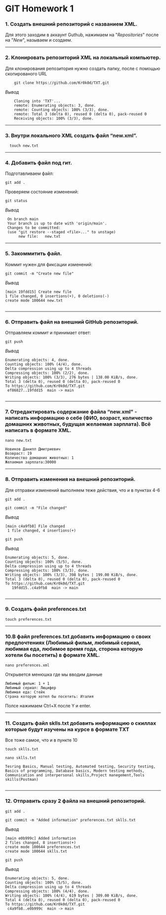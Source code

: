 # GIT Homework 1

### 1. Создать внешний репозиторий c названием XML.
  Для этого заходим в аккаунт Guthub, нажимаем на "_Repositories_" после на "_New_", называем и создаем.

---

### 2.  Клонировать репозиторий XML на локальный компьютер.
  Для клонирования репозитория нужно создать папку, после с помощью скопированого URL
```
    git clone https://github.com/Kr0k0d/TXT.git
```
_Вывод_
```
    Cloning into 'TXT'...
    remote: Enumerating objects: 3, done.
    remote: Counting objects: 100% (3/3), done.
    remote: Total 3 (delta 0), reused 0 (delta 0), pack-reused 0
    Receiving objects: 100% (3/3), done.

```

---
### 3. Внутри локального XML создать файл “new.xml”.
```
  touch new.txt
```

---

### 4. Добавить файл под гит.
  Подготавливаем файл: 
  ```
  git add .
  ```
  Проверяем состояние изменений:
  ```
  git status
  ```
  _Вывод_
  ```
   On branch main
   Your branch is up to date with 'origin/main'.
   Changes to be committed:
   (use "git restore --staged <file>..." to unstage)
        new file:   new.txt

  ```

---

### 5. Закоммитить файл. 
  Коммит нужен для фиксации изменений:
  ```
  git commit -m "Create new file"
  ```
  
  _Вывод_
  ```
  [main 19fdd15] Create new file
  1 file changed, 0 insertions(+), 0 deletions(-)
  create mode 100644 new.txt


  ```

---

### 6. Отправить файл на внешний GitHub репозиторий.
  Отправляем коммит и принимает ответ:
  ```
  git push
  ```
  
  _Вывод_
  ```
  Enumerating objects: 4, done.
  Counting objects: 100% (4/4), done.
  Delta compression using up to 4 threads
  Compressing objects: 100% (2/2), done.
  Writing objects: 100% (3/3), 276 bytes | 138.00 KiB/s, done.
  Total 3 (delta 0), reused 0 (delta 0), pack-reused 0
  To https://github.com/Kr0k0d/TXT.git
   ef86827..19fdd15  main -> main


  ```

---

### 7. Отредактировать содержание файла “new.xml" - написать информацию о себе (ФИО, возраст, количество домашних животных, будущая желаемая зарплата). Всё написать в формате XML.
```
nano new.txt
```
  ```
  Новиков Данилл Дмитриевич
  Возвраст: 19
  Количество домашних животных: 1
  Желаемая зарплата:30000
  ```

---

### 8. Отправить изменения на внешний репозиторий.
Для отправки изменений выполняем теже действия, что и в пунктах 4-6
```
git add .
```
```
git commit -m "File changed"
```
_Вывод_
```
[main c4a9fb8] File changed
 1 file changed, 4 insertions(+)
```
```         
git push
```
_Вывод_
```
Enumerating objects: 5, done.
Counting objects: 100% (5/5), done.
Delta compression using up to 4 threads
Compressing objects: 100% (3/3), done.
Writing objects: 100% (3/3), 398 bytes | 199.00 KiB/s, done.
Total 3 (delta 0), reused 0 (delta 0), pack-reused 0
To https://github.com/Kr0k0d/TXT.git
   19fdd15..c4a9fb8  main -> main


```

---

### 9. Создать файл preferences.txt
```
touch preferences.txt
```
  
---

### 10.В файл preferences.txt добавить информацию о своих предпочтениях (Любимый фильм, любимый сериал, любимая еда, любимое время года, сторона которую хотели бы посетить) в формате XML.

  ```
  nano preferences.xml
  ```
  Открывется менюшка где мы вводим данные
  ```
  Любимый фильм: 1 + 1
  Любимый сериал: Люцифер
  Любимая еда: Стейк
  Страна которую хотел бы посетить: Италия

   ```
   Полсе нажимаем Ctrl+X после Y и enter.
   
---

### 11.  Создать файл sklls.txt добавить информацию о скиллах которые будут изучены на курсе в формате TXT
  Все тоже самое, что и в пункте 10 
  ```
  touch sklls.txt

  nano sklls.txt
  ```
  ```
  Tesring Basics, Manual testing, Automated testing, Security testing,
  Basics of programming, Database basics, Modern testing methods,
  Communication and interpersonal skills,Project manegement,Tools skills(Postman)


  ```
  
---

### 12. Отправить сразу 2 файла на внешний репозиторий.
  ```
  git add . 
  
  git commit -m "Added information" preferences.txt sklls.txt
  ```
  _Вывод_ 
  ```
  [main e0b999c] Added information
 2 files changed, 8 insertions(+)
 create mode 100644 preferences.txt
 create mode 100644 sklls.txt
  ```
  ```
  git push
  ```
  _Вывод_ 
  ```
  Enumerating objects: 5, done.
Counting objects: 100% (5/5), done.
Delta compression using up to 4 threads
Compressing objects: 100% (4/4), done.
Writing objects: 100% (4/4), 619 bytes | 309.00 KiB/s, done.
Total 4 (delta 0), reused 0 (delta 0), pack-reused 0
To https://github.com/Kr0k0d/TXT.git
   c4a9fb8..e0b999c  main -> main


  ```
